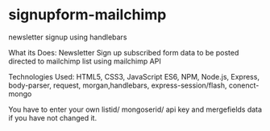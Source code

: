 # signupform-mailchimp
newsletter signup using handlebars

What its Does:
Newsletter Sign up subscribed form data to be posted directed to mailchimp list using mailchimp API


Technologies Used:
HTML5, CSS3, JavaScript ES6, NPM, Node.js, Express, body-parser, request, morgan,handlebars, express-session/flash, conenct-mongo

You have to enter your own listid/ mongoserid/ api key and mergefields data if you have not changed it.
